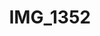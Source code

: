 ---
title: IMG_1352
layout: image
categories: [valokuvat]
box-image: valokuvat/IMG_1352-kuutio.jpg
image: valokuvat/IMG_1352.jpg
hide_title_on_box: true
---